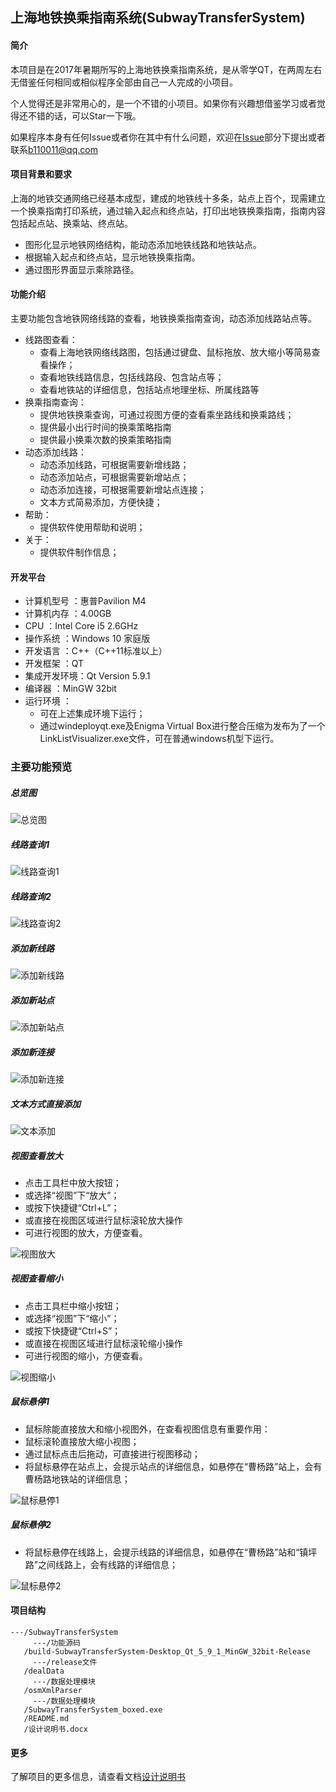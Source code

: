 ## 上海地铁换乘指南系统(SubwayTransferSystem)

#### 简介
本项目是在2017年暑期所写的上海地铁换乘指南系统，是从零学QT，在两周左右无借鉴任何相同或相似程序全部由自己一人完成的小项目。

个人觉得还是非常用心的，是一个不错的小项目。如果你有兴趣想借鉴学习或者觉得还不错的话，可以Star一下哦。

如果程序本身有任何Issue或者你在其中有什么问题，欢迎在[Issue](https://github.com/BaiJiazm/SubwayTransferSystem/issues)部分下提出或者联系[b110011@qq.com](http://mailto:b110011@qq.com)

#### 项目背景和要求
上海的地铁交通网络已经基本成型，建成的地铁线十多条，站点上百个，现需建立一个换乘指南打印系统，通过输入起点和终点站，打印出地铁换乘指南，指南内容包括起点站、换乘站、终点站。

* 图形化显示地铁网络结构，能动态添加地铁线路和地铁站点。
* 根据输入起点和终点站，显示地铁换乘指南。
* 通过图形界面显示乘除路径。

#### 功能介绍
主要功能包含地铁网络线路的查看，地铁换乘指南查询，动态添加线路站点等。

* 线路图查看：
  * 查看上海地铁网络线路图，包括通过键盘、鼠标拖放、放大缩小等简易查看操作；
  * 查看地铁线路信息，包括线路段、包含站点等；
  * 查看地铁站的详细信息，包括站点地理坐标、所属线路等
* 换乘指南查询：
  * 提供地铁换乘查询，可通过视图方便的查看乘坐路线和换乘路线；
  * 提供最小出行时间的换乘策略指南
  * 提供最小换乘次数的换乘策略指南
* 动态添加线路：
  * 动态添加线路，可根据需要新增线路；
  * 动态添加站点，可根据需要新增站点；
  * 动态添加连接，可根据需要新增站点连接；
  * 文本方式简易添加，方便快捷；
* 帮助：
  * 提供软件使用帮助和说明；
* 关于：
  * 提供软件制作信息；

#### 开发平台

* 计算机型号	：惠普Pavilion M4
* 计算机内存	：4.00GB
* CPU       ：Intel Core i5  2.6GHz
* 操作系统	：Windows 10 家庭版
* 开发语言	：C++（C++11标准以上）
* 开发框架	：QT
* 集成开发环境：Qt Version 5.9.1
* 编译器		：MinGW 32bit
* 运行环境   ：
	* 可在上述集成环境下运行；
	* 通过windeployqt.exe及Enigma Virtual Box进行整合压缩为发布为了一个LinkListVisualizer.exe文件，可在普通windows机型下运行。

### 主要功能预览

##### 总览图
![总览图](https://i.imgur.com/B43tUl3.png)

##### 线路查询1
![线路查询1](https://i.imgur.com/wU1ZIi7.png)

##### 线路查询2
![线路查询2](https://i.imgur.com/e3i4ZfH.png)

##### 添加新线路
![添加新线路](https://i.imgur.com/A0qV2e9.png)

##### 添加新站点
![添加新站点](https://i.imgur.com/VunwdCG.png)

##### 添加新连接
![添加新连接](https://i.imgur.com/reS7WPo.png)

##### 文本方式直接添加
![文本添加](https://i.imgur.com/a5R3cxt.png)

##### 视图查看放大
* 点击工具栏中放大按钮；
* 或选择“视图”下“放大”；
* 或按下快捷键“Ctrl+L”；
* 或直接在视图区域进行鼠标滚轮放大操作
* 可进行视图的放大，方便查看。

![视图放大](https://i.imgur.com/a4Lh7B0.png)

##### 视图查看缩小
* 点击工具栏中缩小按钮；
* 或选择“视图”下“缩小”；
* 或按下快捷键“Ctrl+S”；
* 或直接在视图区域进行鼠标滚轮缩小操作
* 可进行视图的缩小，方便查看。

![视图缩小](https://i.imgur.com/u2tTXjh.png)

##### 鼠标悬停1
* 鼠标除能直接放大和缩小视图外，在查看视图信息有重要作用：
* 鼠标滚轮直接放大缩小视图；
* 通过鼠标点击后拖动，可直接进行视图移动；
* 将鼠标悬停在站点上，会提示站点的详细信息，如悬停在“曹杨路”站上，会有曹杨路地铁站的详细信息；

![鼠标悬停1](https://i.imgur.com/wtCM7YL.png)

##### 鼠标悬停2
* 将鼠标悬停在线路上，会提示线路的详细信息，如悬停在“曹杨路”站和“镇坪路”之间线路上，会有线路的详细信息；

![鼠标悬停2](https://i.imgur.com/lKIhLhr.png)

#### 项目结构
```
---/SubwayTransferSystem
     ---/功能源码
   /build-SubwayTransferSystem-Desktop_Qt_5_9_1_MinGW_32bit-Release
     ---/release文件
   /dealData
     ---/数据处理模块
   /osmXmlParser
     ---/数据处理模块
   /SubwayTransferSystem_boxed.exe
   /README.md
   /设计说明书.docx
```

#### 更多
了解项目的更多信息，请查看文档[设计说明书](https://github.com/BaiJiazm/SubwayTransferSystem/blob/queryByMinwindow/%E8%AE%BE%E8%AE%A1%E8%AF%B4%E6%98%8E%E4%B9%A6.docx)

